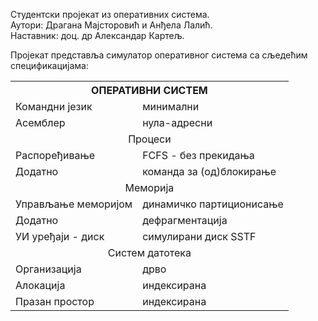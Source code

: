 Студентски пројекат из оперативних система.<br/>
Аутори: Драгана Мајсторовић и Анђела Лалић.<br/>
Наставник: доц. др Александар Картељ.<br/>

Пројекат представља симулатор оперативног система са сљедећим спецификацијама:
<table>
  <th colspan="2">ОПЕРАТИВНИ СИСТЕМ</th>
  <tr>
    <td>Командни језик</td>
    <td>минимални</td>
  </tr>
  <tr>
    <td>Асемблер</td>
    <td>нула-адресни</td>
  </tr>
  <tr>
    <td colspan="2" style="text-align: center">Процеси</td>
  <tr>
    <td>Распоређивање</td>
    <td>FCFS - без прекидања</td>
  </tr>
  <tr>
    <td>Додатно</td>
    <td>команда за (од)блокирање</td>
  </tr>
  <tr>
    <td colspan="2" style="text-align: center">Меморија</td>
  <tr>
  <tr>
    <td>Управљање меморијом</td>
    <td>динамичко партиционисање</td>
  </tr>
  <tr>
    <td>Додатно</td>
    <td>дефрагментација</td>
  </tr>
  <tr>
    <td>УИ уређаји - диск</td>
    <td>симулирани диск SSTF</td>
  </tr>
  <tr>
    <td colspan="2" style="text-align: center">Систем датотека</td>
  <tr>
  <tr>
    <td>Организација</td>
    <td>дрво</td>
  </tr>
   <tr>
    <td>Алокација</td>
    <td>индексирана</td>
  </tr>
   <tr>
    <td>Празан простор</td>
    <td>индексирана</td>
  </tr>
</table>
